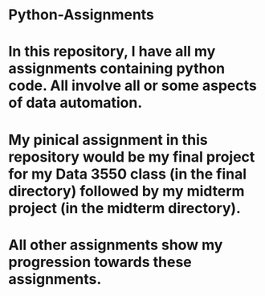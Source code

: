 # Python-Assignments
# In this repository, I have all my assignments containing python code. All involve all or some aspects of data automation. 
# My pinical assignment in this repository would be my final project for my Data 3550 class (in the final directory) followed by my midterm project (in the midterm directory). 
# All other assignments show my progression towards these assignments.
